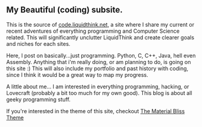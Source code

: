My Beautiful (coding) subsite.
---

This is the source of [code.liquidthink.net](http://code.liquidthink.net), a site where I share my current or recent adventures of everything programming and Computer Science related. This will significantly unclutter LiquidThink and create clearer goals and niches for each sites.

Here, I post on basically...just programming. Python, C, C++, Java, hell even Assembly. Anything that i'm really doing, or am planning to do, is going on this site :) This will also include my portfolio and past history with coding, since I think it would be a great way to map my progress.

A little about me... I am interested in everything programming, hacking, or Lovecraft (probably a bit too much for my own good). This blog is about all geeky programming stuff.

If you're interested in the theme of this site, checkout [The Material Bliss Theme](https://github.com/InsidiousMind/material-bliss-jekyll-theme)

